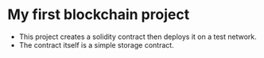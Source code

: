 # My first blockchain project

* This project creates a solidity contract then deploys it on a test network. 
* The contract itself is a simple storage contract.   
